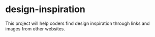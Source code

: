 # design-inspiration
This project will help coders find design inspiration through links and images from other websites.
